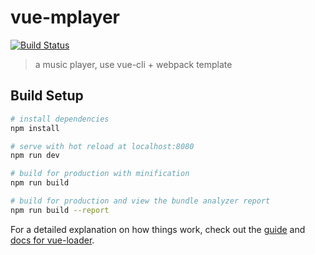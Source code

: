 # vue-mplayer
[![Build Status](https://travis-ci.org/swust-xiaoj/vue-mplayer.svg?branch=master)](https://travis-ci.org/swust-xiaoj/vue-mplayer)
> a music player, use vue-cli + webpack template

## Build Setup

``` bash
# install dependencies
npm install

# serve with hot reload at localhost:8080
npm run dev

# build for production with minification
npm run build

# build for production and view the bundle analyzer report
npm run build --report
```

For a detailed explanation on how things work, check out the [guide](http://vuejs-templates.github.io/webpack/) and [docs for vue-loader](http://vuejs.github.io/vue-loader).
